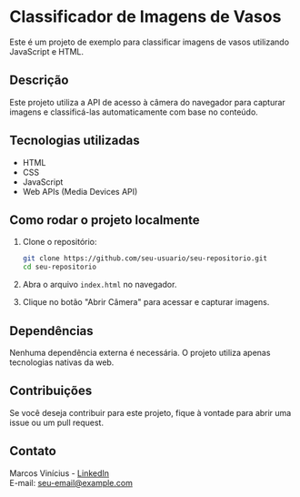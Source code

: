 # Classificador de Imagens de Vasos

Este é um projeto de exemplo para classificar imagens de vasos utilizando JavaScript e HTML.

## Descrição

Este projeto utiliza a API de acesso à câmera do navegador para capturar imagens e classificá-las automaticamente com base no conteúdo.

## Tecnologias utilizadas
- HTML
- CSS
- JavaScript
- Web APIs (Media Devices API)

## Como rodar o projeto localmente

1. Clone o repositório:
   ```bash
   git clone https://github.com/seu-usuario/seu-repositorio.git
   cd seu-repositorio

2. Abra o arquivo `index.html` no navegador.

3. Clique no botão "Abrir Câmera" para acessar e capturar imagens.

## Dependências

Nenhuma dependência externa é necessária. O projeto utiliza apenas tecnologias nativas da web.

## Contribuições

Se você deseja contribuir para este projeto, fique à vontade para abrir uma issue ou um pull request.

## Contato

Marcos Vinícius - [LinkedIn](https://linkedin.com/in/marcos-vinicius)  
E-mail: seu-email@example.com
